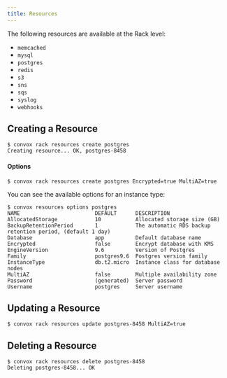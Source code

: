 ```yaml
---
title: Resources
---
```


The following resources are available at the Rack level:

* `memcached`
* `mysql`
* `postgres`
* `redis`
* `s3`
* `sns`
* `sqs`
* `syslog`
* `webhooks`

## Creating a Resource

```
$ convox rack resources create postgres
Creating resource... OK, postgres-8458
```

#### Options

```
$ convox rack resources create postgres Encrypted=true MultiAZ=true
```

You can see the available options for an instance type:

```
$ convox resources options postgres
NAME                        DEFAULT      DESCRIPTION
AllocatedStorage            10           Allocated storage size (GB)
BackupRetentionPeriod       1            The automatic RDS backup retention period, (default 1 day)
Database                    app          Default database name
Encrypted                   false        Encrypt database with KMS
EngineVersion               9.6          Version of Postgres
Family                      postgres9.6  Postgres version family
InstanceType                db.t2.micro  Instance class for database nodes
MultiAZ                     false        Multiple availability zone
Password                    (generated)  Server password
Username                    postgres     Server username
```

## Updating a Resource

```
$ convox rack resources update postgres-8458 MultiAZ=true
```

## Deleting a Resource

```
$ convox rack resources delete postgres-8458
Deleting postgres-8458... OK
```
